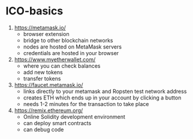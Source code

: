 # ICO-basics

1. https://metamask.io/
    - browser extension
    - bridge to other blockchain networks
    - nodes are hosted on MetaMask servers
    - credentials are hosted in your browser
2. https://www.myetherwallet.com/
    - where you can check balances
    - add new tokens
    - transfer tokens
3. https://faucet.metamask.io/
    - links directly to your metamask and Ropsten test network address
    - creates ETH which ends up in your account by clicking a button
    - needs 1-2 minutes for the transaction to take place
4. https://remix.ethereum.org/
    - Online Solidity development environment
    - can deploy smart contracts
    - can debug code
